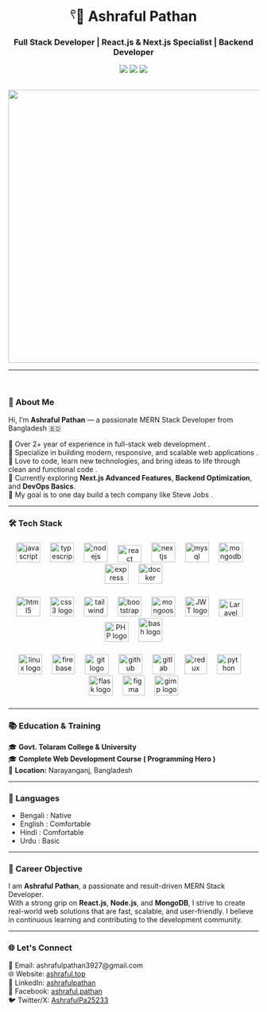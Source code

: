 <h1 align="center">𓍢🌷͙ Ashraful Pathan</h1>

<h3 align="center">Full Stack Developer | React.js & Next.js Specialist | Backend Developer</h3>

<p align="center">
  <a href="https://ashraful.top" target="_blank"><img src="https://img.shields.io/badge/Portfolio-Visit-0e76a8?style=for-the-badge&logo=google-chrome&logoColor=white" /></a>
  <a href="mailto:ashrafulpathan3927@gmail.com"><img src="https://img.shields.io/badge/Email-ashrafulpathan3927@gmail.com-D14836?style=for-the-badge&logo=gmail&logoColor=white" /></a>
  <a href="https://www.linkedin.com/in/ashrafulpathan" target="_blank"><img src="https://img.shields.io/badge/LinkedIn-Connect-blue?style=for-the-badge&logo=linkedin&logoColor=white" /></a>
</p>
<br/>

<img align="center" height="550" src="https://i.ibb.co.com/s9QDRB6W/Ashraful-Pathan.jpg" />

---

<br/>

### 👋 About Me

Hi, I’m **Ashraful Pathan** — a passionate MERN Stack Developer from Bangladesh 🇧🇩

🔹 Over 2+ year of experience in full-stack web development .  
🔹 Specialize in building modern, responsive, and scalable web applications .  
🔹 Love to code, learn new technologies, and bring ideas to life through clean and functional code .  
🔹 Currently exploring **Next.js Advanced Features**, **Backend Optimization**, and **DevOps Basics**.  
🔹 My goal is to one day build a tech company like Steve Jobs .

---

### 🛠️ Tech Stack

###

<div align="center">
  <img src="https://www.ashraful.top/_next/static/media/icons8-javascript.a41c1c8f.svg" height="40"  width="48" alt="javascript logo" />
  <img width="12" />
  <img src="https://www.ashraful.top/_next/static/media/icons8-typescript.b06e911a.svg" height="40"  width="48" alt="typescript logo"  />
  <img width="12" />
  <img src="https://www.ashraful.top/_next/static/media/icons8-node-js.ffe7c986.svg" height="40"  width="48" alt="nodejs logo"  />
  <img width="12" />
  <img src="https://www.ashraful.top/_next/static/media/react.3b0445a3.svg" height="35"  width="48" alt="react logo"  />
  <img width="12" />
  <img src="https://www.ashraful.top/_next/static/media/icons8-nextjs.6610a294.svg" height="40"  width="48" alt="nextjs logo"  />
  <img width="12" />
  <img src="https://www.ashraful.top/_next/static/media/icons8-mysql.cf327f62.svg" height="40"  width="48" alt="mysql logo"  />
  <img width="12" />
  <img src="https://www.ashraful.top/_next/static/media/mongodb.8dfec27f.svg" height="40" width="48" alt="mongodb logo"  />
  <img width="12" />
  <img src="https://www.ashraful.top/_next/static/media/express.580bcb82.svg" height="40"  width="48" alt="express logo"  />
  <img width="12" />
  <img src="https://www.ashraful.top/_next/static/media/icons8-docker.03e5898c.svg" height="40"  width="48" alt="docker logo"  />
</div>

###

<div align="center">
  <img src="https://cdn.jsdelivr.net/gh/devicons/devicon/icons/html5/html5-original.svg" height="40"  width="48" alt="html5 logo"  />
  <img width="12" />
  <img src="https://cdn.jsdelivr.net/gh/devicons/devicon/icons/css3/css3-original.svg" height="40"  width="48" alt="css3 logo"  />
  <img width="12" />
  <img src="https://www.ashraful.top/_next/static/media/icons8-tailwindcss.d62a0f47.svg" height="40"  width="48" alt="tailwind css logo"  />
  <img width="12" />
  <img src="https://cdn.jsdelivr.net/gh/devicons/devicon/icons/bootstrap/bootstrap-original.svg" height="40"  width="48" alt="bootstrap logo"  />
  <img width="12" />
  <img src="https://www.ashraful.top/_next/static/media/mongoose.3d1fdc99.svg" height="40"  width="48" alt="mongoose logo"  />
  <img width="12" />
  <img src="https://www.ashraful.top/_next/static/media/icons8-jwt.47a54c01.svg" height="40"  width="48" alt="JWT logo"  />
  <img width="12" />
  <img src="https://upload.wikimedia.org/wikipedia/commons/9/9a/Laravel.svg" height="35"  width="48" alt="Laravel logo"  />
  <img width="12" />
  <img src="https://upload.wikimedia.org/wikipedia/commons/2/27/PHP-logo.svg" height="40"  width="48" alt="PHP logo"  />
  <img width="12" />
  <img src="https://upload.wikimedia.org/wikipedia/commons/4/4b/Bash_Logo_Colored.svg" height="48"  width="48" alt="bash logo"  />  
</div>

###

<div align="center">
  <img src="https://cdn.jsdelivr.net/gh/devicons/devicon/icons/linux/linux-original.svg" height="40"  width="48" alt="linux logo"  />
  <img width="12" />
  <img src="https://cdn.jsdelivr.net/gh/devicons/devicon/icons/firebase/firebase-plain.svg" height="40"  width="46" alt="firebase logo"  />
  <img width="12" />
  <img src="https://cdn.jsdelivr.net/gh/devicons/devicon/icons/git/git-original.svg" height="40"  width="48" alt="git logo"  />
  <img width="12" />
  <img src="https://cdn.jsdelivr.net/gh/devicons/devicon/icons/github/github-original.svg" height="40"  width="48" alt="github logo"  />
  <img width="12" />
  <img src="https://cdn.jsdelivr.net/gh/devicons/devicon/icons/gitlab/gitlab-original.svg" height="40"  width="45" alt="gitlab logo"  />
  <img width="12" />
  <img src="https://cdn.jsdelivr.net/gh/devicons/devicon/icons/redux/redux-original.svg" height="40"  width="45" alt="redux logo"  />
  <img width="12" />
  <img src="https://cdn.jsdelivr.net/gh/devicons/devicon/icons/python/python-original.svg" height="40"  width="48" alt="python logo"  />
  <img width="12" />
  <img src="https://cdn.jsdelivr.net/gh/devicons/devicon/icons/flask/flask-original.svg" height="40"  width="48" alt="flask logo"  />
  <img width="12" />
  <img src="https://cdn.jsdelivr.net/gh/devicons/devicon/icons/figma/figma-original.svg" height="40"  width="45" alt="figma logo"  />
  <img width="12" />
  <img src="https://cdn.jsdelivr.net/gh/devicons/devicon/icons/gimp/gimp-original.svg" height="40"  width="48" alt="gimp logo"  />
</div>

###

---

### 📚 Education & Training

🎓 **Govt. Tolaram College & University**  
🎓 **Complete Web Development Course ( Programming Hero )**  
📍 **Location:** Narayanganj, Bangladesh

---

### 💬 Languages

- Bengali : Native  
- English : Comfortable  
- Hindi : Comfortable  
- Urdu : Basic

---

### 🎯 Career Objective

I am **Ashraful Pathan**, a passionate and result-driven MERN Stack Developer.  
With a strong grip on **React.js**, **Node.js**, and **MongoDB**, I strive to create real-world web solutions that are fast, scalable, and user-friendly. I believe in continuous learning and contributing to the development community.

---

### 🌐 Let's Connect

<p align="left">
  📧 Email: ashrafulpathan3927@gmail.com  
  <br>🌐 Website: <a href="https://ashraful.top" target="_blank">ashraful.top</a>  
  <br>🔗 LinkedIn: <a href="https://www.linkedin.com/in/ashraful-hasan-safin/">ashrafulpathan</a>  
  <br>📘 Facebook: <a href="https://www.facebook.com/profile.php?id=100090953234693">ashraful.pathan</a>  
  <br>🐦 Twitter/X: <a href="https://x.com/AshrafulPa25233">AshrafulPa25233</a>  
</p>
